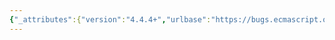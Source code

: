 ```yaml
---
{"_attributes":{"version":"4.4.4+","urlbase":"https://bugs.ecmascript.org/","maintainer":"dherman@mozilla.com"},"bug":{"bug_id":2363,"creation_ts":"2013-12-08 17:57:00 -0800","short_desc":"21.2.2: Last paragraph normative?","delta_ts":"2014-05-30 18:21:48 -0700","product":"Draft for 6th Edition","component":"technical issue","version":"Rev 21: November 8, 2013 Draft","rep_platform":"All","op_sys":"All","bug_status":"VERIFIED","resolution":"FIXED","priority":"Normal","bug_severity":"normal","everconfirmed":true,"reporter":{"uid":"ecmascriptbugs","name":"Norbert"},"assigned_to":{"uid":"allen","name":"Allen Wirfs-Brock"},"long_desc":[{"commentid":6900,"comment_count":0,"who":{"uid":"ecmascriptbugs","name":"Norbert"},"bug_when":"2013-12-08 17:57:14 -0800","thetext":"The last paragraph of 21.2.2 is currently formatted as normative text. The content however looks to me like a continuation of the preceding non-normative note, and in addition it seems redundant with the general rule that implementations may use more efficient algorithms than the spec. Should it be made part of the note or be removed entirely?"},{"commentid":7340,"comment_count":1,"who":{"uid":"allen","name":"Allen Wirfs-Brock"},"bug_when":"2014-02-17 10:26:18 -0800","thetext":"fixed in rev23 editor's draft\n\nmade it part of the note"},{"commentid":7597,"comment_count":2,"who":{"uid":"allen","name":"Allen Wirfs-Brock"},"bug_when":"2014-04-06 11:31:19 -0700","thetext":"fixed in rev23 draft"},{"commentid":8694,"comment_count":3,"who":{"uid":"ecmascriptbugs","name":"Norbert"},"bug_when":"2014-05-30 18:21:48 -0700","thetext":"Verified in rev 25 draft."}]}}
---
```

